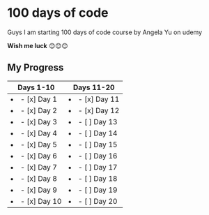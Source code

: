 # 100 days of code
Guys I am starting 100 days of code course by Angela Yu on udemy

**Wish me luck** 😊😊😊

## My Progress

| Days 1-10 | Days 11-20 |
|--- | ---|
| <li>- [x] Day 1</li>| <li>- [x] Day 11</li> | 
| <li>- [x] Day 2</li>| <li>- [x] Day 12</li> |
| <li>- [x] Day 3</li>| <li>- [ ] Day 13</li> |
| <li>- [x] Day 4</li>| <li>- [ ] Day 14</li> |
| <li>- [x] Day 5</li>| <li>- [ ] Day 15</li> |
| <li>- [x] Day 6</li>| <li>- [ ] Day 16</li> |
| <li>- [x] Day 7</li>| <li>- [ ] Day 17</li> |
| <li>- [x] Day 8</li>| <li>- [ ] Day 18</li> |
| <li>- [x] Day 9</li>| <li>- [ ] Day 19</li> |
| <li>- [x] Day 10</li>| <li>- [ ] Day 20</li> |
